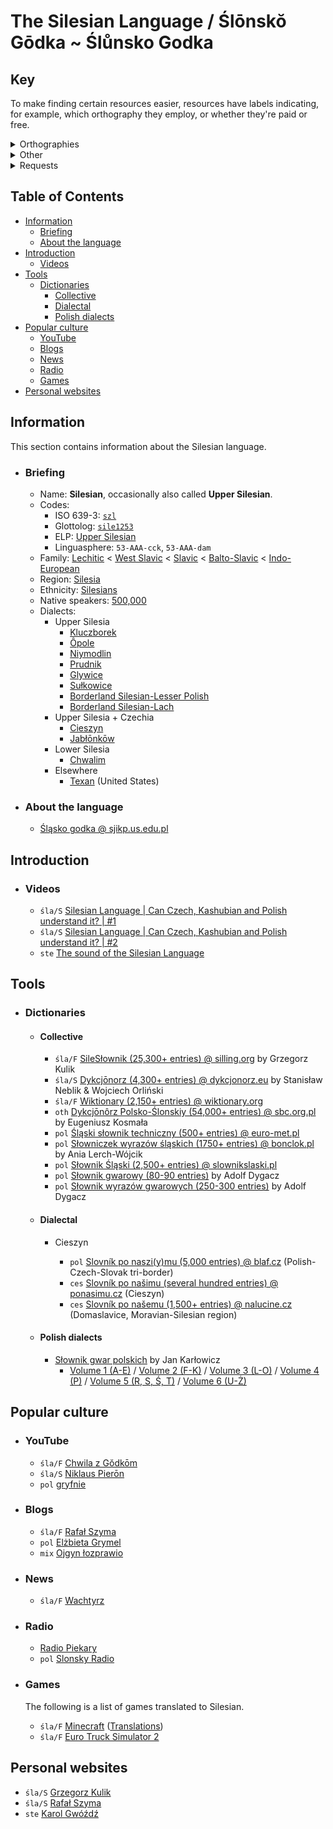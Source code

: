 # The Silesian Language / Ślōnskŏ Gōdka ~ Ślůnsko Godka

## Key

To make finding certain resources easier, resources have labels indicating, for example,
which orthography they employ, or whether they're paid or free.  

<details>
<summary>Orthographies</summary>

- `śla` - Ślabikŏrzowy Szrajbōnek ('The Elementary Orthography')
  - `śla/F` - Full
  - `śla/S` - Simplified
- `ste` - Steuerowy Szrajbůnek ('The Steuer Orthography')
- `oth` - Other orthography
- `pol` - Approximation using Polish orthography
- `ces` - Approximation using Czech orthography
- `mix` - Various orthographies

</details>
<details>
<summary>Other</summary>

- 💵 - Paid resource

</details>
<details>
<summary>Requests</summary>

- `missing` - The resource is missing a link. Please help in finding a link for it.

</details>

## Table of Contents

<!--This section needs a description.-->

- [Information](#information)
  - [Briefing](#briefing)
  - [About the language](#about-the-language)
- [Introduction](#introduction)
  - [Videos](#videos)
- [Tools](#tools)
  - [Dictionaries](#dictionaries)
    - [Collective](#collective)
    - [Dialectal](#dialectal)
    - [Polish dialects](#polish-dialects)
- [Popular culture](#popular-culture)
  - [YouTube](#youtube)
  - [Blogs](#blogs)
  - [News](#news)
  - [Radio](#radio)
  - [Games](#games)
- [Personal websites](#personal-websites)

## Information

This section contains information about the Silesian language.

- ### Briefing

  - Name: **Silesian**, occasionally also called **Upper Silesian**.
  - Codes:
    - ISO 639-3: [`szl`](https://iso639-3.sil.org/code/szl)
    - Glottolog: [`sile1253`](https://glottolog.org/resource/languoid/id/sile1253)
    - ELP: [Upper Silesian](https://www.endangeredlanguages.com/lang/8349)
    - Linguasphere: `53-AAA-cck`, `53-AAA-dam`
  - Family:
    [Lechitic](https://en.wikipedia.org/wiki/Lechitic_languages) <
    [West Slavic](https://en.wikipedia.org/wiki/West_Slavic_languages) <
    [Slavic](https://en.wikipedia.org/wiki/Slavic_languages) <
    [Balto-Slavic](https://en.wikipedia.org/wiki/Balto-Slavic_languages) <
    [Indo-European](https://en.wikipedia.org/wiki/Indo-European_languages)
  - Region: [Silesia](https://en.wikipedia.org/wiki/Silesia)
  - Ethnicity: [Silesians](https://en.wikipedia.org/wiki/Silesians)
  - Native speakers: [500,000](https://stat.gov.pl/download/gfx/portalinformacyjny/pl/defaultaktualnosci/6494/10/1/1/wstepne_wyniki_nsp_2021_w_zakresie_struktury_narodowo-etnicznej_oraz_jezyka_kontaktow_domowych.pdf)
  - Dialects:
    - Upper Silesia
      - [Kluczborek](https://en.wikipedia.org/wiki/Kluczbork_Silesian_dialect)
      - [Ôpole](https://en.wikipedia.org/wiki/Opole_Silesian_dialect)
      - [Niymodlin](https://en.wikipedia.org/wiki/Niemodlin_dialect)
      - [Prudnik](https://en.wikipedia.org/wiki/Prudnik_Silesian_dialect)
      - [Glywice](https://en.wikipedia.org/wiki/Gliwice_dialect)
      - [Sułkowice](https://en.wikipedia.org/wiki/Sulkovian_dialect)
      - [Borderland Silesian-Lesser Polish](https://en.wikipedia.org/wiki/Borderland_Silesian-Lesser_Polish_dialect)
      - [Borderland Silesian-Lach](https://en.wikipedia.org/wiki/Borderland_Silesian-Lach_dialect)
    - Upper Silesia + Czechia
      - [Cieszyn](https://en.wikipedia.org/wiki/Cieszyn_Silesian_dialect)
      - [Jabłōnkōw](https://en.wikipedia.org/wiki/Jabłonków_dialect)
    - Lower Silesia
      - [Chwalim](https://en.wikipedia.org/wiki/Chwalim_dialect)
    - Elsewhere
      - [Texan](https://en.wikipedia.org/wiki/Texan_Silesian) (United States)
     
- ### About the language

  - [Śląsko godka @ sjikp.us.edu.pl](https://www.sjikp.us.edu.pl/wp-content/uploads/2021/03/e-Godka.pdf)

## Introduction

- ### Videos

  - `śla/S` [Silesian Language | Can Czech, Kashubian and Polish understand it? | #1](https://www.youtube.com/watch?v=IUJLLtMrmCg)
  - `śla/S` [Silesian Language | Can Czech, Kashubian and Polish understand it? | #2](https://www.youtube.com/watch?v=-3OZLAnSB_c)
  - `ste` [The sound of the Silesian Language](https://www.youtube.com/watch?v=5TvH8ijBOl4)

## Tools

- ### Dictionaries

  - #### Collective

    <!-- Instructions on how to get the number of entries: -->
    <!-- The front page lets you know. -->
    - `śla/F` [SileSłownik (25,300+ entries) @ silling.org](https://silling.org/slownik/Przodni%C5%8F_str%C5%8Dna) by Grzegorz Kulik
    <!-- You can find out via the sitemap: https://dykcjonorz.eu/wp-sitemap.xml -->
    - `śla/S` [Dykcjōnorz (4,300+ entries) @ dykcjonorz.eu](https://dykcjonorz.eu) by Stanisław Neblik & Wojciech Orliński
    <!-- You can find out here: https://en.wiktionary.org/wiki/Category:Silesian_lemmas -->
    - `śla/F` [Wiktionary (2,150+ entries) @ wiktionary.org](https://wiktionary.org)
    <!-- Checked by hand; scanned the dictionary, picked out the Silesian words, removed duplicates. -->
    - `oth` [Dykcjōnôrz Polsko-Ślonskiy (54,000+ entries) @ sbc.org.pl](https://sbc.org.pl/dlibra/publication/648390) by Eugeniusz Kosmała
    <!-- Checked the number of lines from start to end. -->
    - `pol` [Śląski słownik techniczny (500+ entries) @ euro-met.pl ](https://euro-met.pl/informator/slaski-slownik)
    <!-- Checked by hand; found number of pages, found number of entries per page, summed it all up. -->
    - `pol` [Słowniczek wyrazów śląskich (1750+ entries) @ bonclok.pl](https://bonclok.pl/slowniczek-wyrazow-slaskich.html) by Ania Lerch-Wójcik
    <!-- Checked by hand. -->
    - `pol` [Słownik Śląski (2,500+ entries) @ slownikslaski.pl](https://www.slownikslaski.pl/)
    <!-- Checked by hand. -->
    - `pol` [Słownik gwarowy (80-90 entries)](https://www.sbc.org.pl/dlibra/publication/880766/edition/802420) by Adolf Dygacz
    <!-- Checked by hand. -->
    - `pol` [Słownik wyrazów gwarowych (250-300 entries)](https://www.sbc.org.pl/dlibra/publication/861664/edition/788851) by Adolf Dygacz

  - #### Dialectal

    - Cieszyn

      <!-- Stated on the page. -->
      - `pol` [Slovník po naszi(y)mu (5,000 entries) @ blaf.cz](http://www.blaf.cz/index.php?body=slovnik) (Polish-Czech-Slovak tri-border)
      <!-- The format makes it difficult to check easily, one would have to manually go through it all. -->
      - `ces` [Slovník po našimu (several hundred entries) @ ponasimu.cz](https://www.ponasimu.cz/slovnik-po-nasimu-cesky/a/) (Cieszyn)
      <!-- Checked by hand, not an exact number by any means. -->
      - `ces` [Slovník po našemu (1,500+ entries) @ nalucine.cz](http://www.nalucine.cz/nlcn/a-te/h-slovni.htm) (Domaslavice, Moravian-Silesian region)

  - #### Polish dialects
 
    - [Słownik gwar polskich]() by Jan Karłowicz
      - [Volume 1 (A-E)](https://zbc.uz.zgora.pl/dlibra/publication/9018/edition/8866) / [Volume 2 (F-K)](https://zbc.uz.zgora.pl/dlibra/publication/9019/edition/8867) / [Volume 3 (L-O)](https://zbc.uz.zgora.pl/dlibra/publication/9020/edition/8868) / [Volume 4 (P)](https://zbc.uz.zgora.pl/dlibra/publication/9037/edition/8886) / [Volume 5 (R, S, Ś, T)](https://zbc.uz.zgora.pl/dlibra/publication/9038/edition/8887) / [Volume 6 (U-Ż)](https://zbc.uz.zgora.pl/dlibra/publication/9039/edition/8888)

## Popular culture

- ### YouTube
  
  - `śla/F` [Chwila z Gŏdkōm](https://www.youtube.com/c/ChwilaZG%C5%8Fdk%C5%8Dm)
  - `śla/S` [Niklaus Pierōn](https://www.youtube.com/@NiklausPieron)
  - `pol` [gryfnie](https://www.youtube.com/@gryfnie)

- ### Blogs

  - `śla/F` [Rafał Szyma](https://oschl.wordpress.com/)
  - `pol` [Elżbieta Grymel](https://elzbietagrymel.art/)
  - `mix` [Ojgyn łozprawio](https://ojgyn.blogspot.com/)
 
- ### News

  - `śla/F` [Wachtyrz](https://wachtyrz.eu/)

- ### Radio

  - [Radio Piekary](https://radiopiekary.pl/)
  - `pol` [Slonsky Radio](https://slonskyradio.eu/)
 
- ### Games

  The following is a list of games translated to Silesian.

  - `śla/F` [Minecraft](https://www.minecraft.net/en-us) ([Translations](https://crowdin.com/project/minecraft))
  - `śla/F` [Euro Truck Simulator 2](https://eurotrucksimulator2.com/)

## Personal websites

- `śla/S` [Grzegorz Kulik](https://grzegorzkulik.pl/)
- `śla/S` [Rafał Szyma](https://szyma.art/)
- `ste` [Karol Gwóźdź](https://karolgwozdz.com/bio.php)
